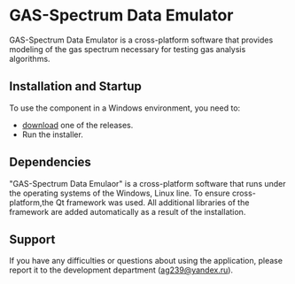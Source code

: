# GAS-Spectrum Data Emulator


GAS-Spectrum Data Emulator is a cross-platform software that provides modeling of the gas spectrum necessary for testing gas analysis algorithms.

## Installation and Startup

To use the component in a Windows environment, you need to:

-	[download] one of the releases. 
-	Run the installer.

## Dependencies

"GAS-Spectrum Data Emulaor" is a cross-platform software that runs under the operating systems of the Windows, Linux line.
To ensure cross-platform,the Qt framework was used. All additional libraries of the framework are added automatically as a result of the installation.

## Support

If you have any difficulties or questions about using the application, please report it to the development department (ag239@yandex.ru).

[download]: https://github.com/GA239/spector-emulator/releases

